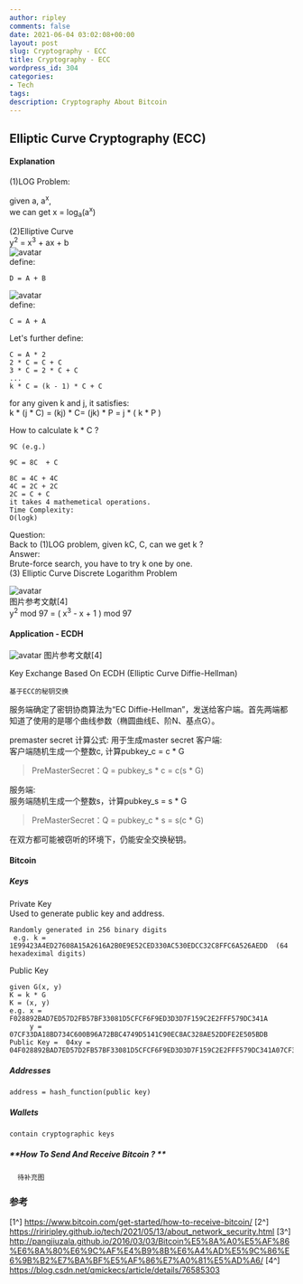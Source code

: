 ```yaml
---
author: ripley
comments: false
date: 2021-06-04 03:02:08+00:00
layout: post
slug: Cryptography - ECC
title: Cryptography - ECC
wordpress_id: 304
categories:
- Tech
tags:
description: Cryptography About Bitcoin
---
```

## **Elliptic Curve Cryptography (ECC)**
#### **Explanation**
(1)LOG Problem:  
  
given a, a<sup>x</sup>,    
we can get x = log<sub>a</sub>(a<sup>x</sup>)     

(2)Elliptive Curve  
y<sup>2</sup> = x<sup>3</sup> + ax + b   
![avatar](https://ririripley.github.io/assets/img/ellipticCurve.png)  
define:    
```    
D = A + B     
```  
![avatar](https://ririripley.github.io/assets/img/ellipticCurve_tangency.png)  
define:      
```  
C = A + A     
```  
Let's further define:  
```  
C = A * 2
2 * C = C + C 
3 * C = 2 * C + C  
...
k * C = (k - 1) * C + C  
```
for any given k and j, it satisfies:  
k * (j * C) = (kj) * C= (jk) * P = j * ( k * P )  

How to calculate k * C ?
```
9C (e.g.)  
  
9C = 8C  + C

8C = 4C + 4C 
4C = 2C + 2C    
2C = C + C
it takes 4 mathemetical operations.  
Time Complexity:  
O(logk)  
```
Question:    
Back to (1)LOG problem, given kC, C, can we get k ?  
Answer:     
Brute-force search, you have to try k one by one.  
(3)  Elliptic Curve Discrete Logarithm Problem
  
![avatar](https://ririripley.github.io/assets/img/ECDLP.png)    
图片参考文献[4]  
y<sup>2</sup> mod 97   = ( x<sup>3</sup> - x + 1 ) mod 97         

#### **Application - ECDH**
![avatar](https://ririripley.github.io/assets/img/open_baidu.png)
图片参考文献[4]  
    
Key Exchange Based On ECDH (Elliptic Curve Diffie-Hellman)  
```
基于ECC的秘钥交换
```  
服务端确定了密钥协商算法为“EC Diffie-Hellman”，发送给客户端。首先两端都知道了使用的是哪个曲线参数（椭圆曲线E、阶N、基点G）。   

premaster secret 计算公式: 用于生成master secret
客户端:  
客户端随机生成一个整数c, 计算pubkey_c = c * G         
> PreMasterSecret：Q = pubkey_s * c = c(s * G)  
    
服务端:   
服务端随机生成一个整数s，计算pubkey_s = s * G       
>  PreMasterSecret：Q = pubkey_c * s = s(c * G)  

在双方都可能被窃听的环境下，仍能安全交换秘钥。  

#### **Bitcoin**  
##### **Keys**
Private Key    
Used to generate public key and address.
```
Randomly generated in 256 binary digits  
 e.g. k =  1E99423A4ED27608A15A2616A2B0E9E52CED330AC530EDCC32C8FFC6A526AEDD  (64 hexadeximal digits)  
```   
Public Key  
 ```
given G(x, y)
K = k * G 
K = (x, y)   
 e.g. x = F028892BAD7ED57D2FB57BF33081D5CFCF6F9ED3D3D7F159C2E2FFF579DC341A  
      y = 07CF33DA18BD734C600B96A72BBC4749D5141C90EC8AC328AE52DDFE2E505BDB  
Public Key =  04xy = 04F028892BAD7ED57D2FB57BF33081D5CFCF6F9ED3D3D7F159C2E2FFF579DC341A07CF33DA18BD734C600B96A72BBC4749D5141C90EC8AC328AE52DDFE2E505BDB    
 ```
##### **Addresses**
```
address = hash_function(public key)    
``` 
##### **Wallets**
``` 
contain cryptographic keys
```   
##### **How To Send And Receive Bitcoin ? **  
      待补充图
### **参考**   
[1^] https://www.bitcoin.com/get-started/how-to-receive-bitcoin/
[2^] https://ririripley.github.io/tech/2021/05/13/about_network_security.html
[3^] http://pangjiuzala.github.io/2016/03/03/Bitcoin%E5%8A%A0%E5%AF%86%E6%8A%80%E6%9C%AF%E4%B9%8B%E6%A4%AD%E5%9C%86%E6%9B%B2%E7%BA%BF%E5%AF%86%E7%A0%81%E5%AD%A6/
[4^] https://blog.csdn.net/qmickecs/article/details/76585303